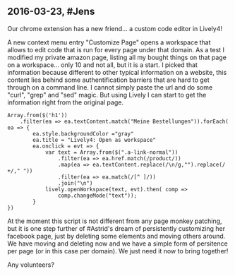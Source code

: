 ## 2016-03-23, #Jens

Our chrome extension has a new friend... a custom code editor in Lively4! 

A new context menu entry "Customize Page" opens a workspace that allows to edit code that is run for every page under that domain. As a test I modified my private amazon page, listing all my bought things on that page on a workspace... only 10 and not all, but it is a start. I picked that information because different to other typical information on a website, this content lies behind some authentification barriers that are hard to get through on a command line. I cannot simply paste the url and do some "curl", "grep" and "sed" magic. But using Lively I can start to get the information right from the original page. 

```JS
Array.from($('h1'))
	.filter(ea => ea.textContent.match("Meine Bestellungen")).forEach( ea => {
		ea.style.backgroundColor ="gray"
		ea.title = "Lively4: Open as workspace"
		ea.onclick = evt => {
			var text = Array.from($(".a-link-normal"))
				.filter(ea => ea.href.match(/product/))
				.map(ea => ea.textContent.replace(/\n/g,"").replace(/ +/," "))
				.filter(ea => ea.match(/[^ ]/))
				.join("\n")
			lively.openWorkspace(text, evt).then( comp => 
				comp.changeMode("text"));
		}
})
```

At the moment this script is not different from any page monkey patching, but it is one step further of #Astrid's dream of persistently customizing her facebook page, just by deleting some elements and moving others around. We have moving and deleting now and we have a simple form of persitence per page (or in this case per domain). We just need it now to bring together!

Any volunteers? 

